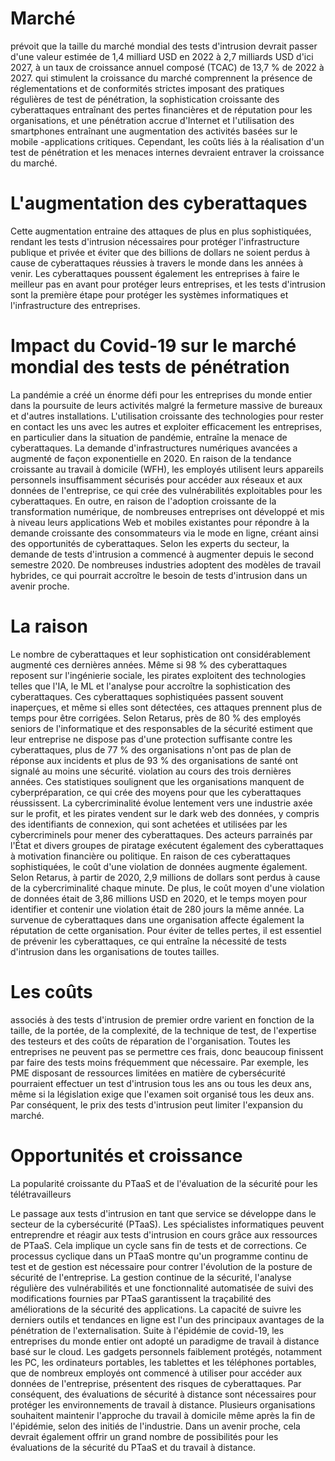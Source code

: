 # Marché

prévoit que la taille du marché mondial des tests d'intrusion devrait passer
d'une valeur estimée de 1,4 milliard USD en 2022 à 2,7 milliards USD d'ici
2027, à un taux de croissance annuel composé (TCAC) de 13,7 % de 2022 à 2027.
qui stimulent la croissance du marché comprennent la présence de
réglementations et de conformités strictes imposant des pratiques régulières de
test de pénétration, la sophistication croissante des cyberattaques entraînant
des pertes financières et de réputation pour les organisations, et une
pénétration accrue d'Internet et l'utilisation des smartphones entraînant une
augmentation des activités basées sur le mobile -applications critiques.
Cependant, les coûts liés à la réalisation d'un test de pénétration et les
menaces internes devraient entraver la croissance du marché.

# L'augmentation des cyberattaques

Cette augmentation entraine des attaques de plus en plus sophistiquées, rendant les tests d'intrusion nécessaires pour protéger l'infrastructure publique et privée et éviter que des billions de dollars ne soient perdus à cause de cyberattaques réussies à travers le monde dans les années à venir. Les cyberattaques poussent également les entreprises à faire le meilleur pas en avant pour protéger leurs entreprises, et les tests d'intrusion sont la première étape pour protéger les systèmes informatiques et
l'infrastructure des entreprises.

# Impact du Covid-19 sur le marché mondial des tests de pénétration



La pandémie a créé un énorme défi pour les entreprises du monde entier dans la poursuite de leurs activités malgré la fermeture massive de bureaux et d'autres
installations. L'utilisation croissante des technologies pour rester en contact
les uns avec les autres et exploiter efficacement les entreprises, en
particulier dans la situation de pandémie, entraîne la menace de cyberattaques.
La demande d'infrastructures numériques avancées a augmenté de façon
exponentielle en 2020. En raison de la tendance croissante au travail à
domicile (WFH), les employés utilisent leurs appareils personnels insuffisamment
sécurisés pour accéder aux réseaux et aux données de l'entreprise, ce qui crée
des vulnérabilités exploitables pour les cyberattaques. En outre, en raison de
l'adoption croissante de la transformation numérique, de nombreuses entreprises
ont développé et mis à niveau leurs applications Web et mobiles existantes pour
répondre à la demande croissante des consommateurs via le mode en ligne, créant
ainsi des opportunités de cyberattaques. Selon les experts du secteur, la
demande de tests d'intrusion a commencé à augmenter depuis le second semestre 2020. De nombreuses industries adoptent des modèles de travail hybrides, ce qui
pourrait accroître le besoin de tests d'intrusion dans un avenir proche.

# La raison

Le nombre de
cyberattaques et leur sophistication ont considérablement augmenté ces
dernières années. Même si 98 % des cyberattaques reposent sur l'ingénierie
sociale, les pirates exploitent des technologies telles que l'IA, le ML et
l'analyse pour accroître la sophistication des cyberattaques. Ces cyberattaques
sophistiquées passent souvent inaperçues, et même si elles sont détectées, ces
attaques prennent plus de temps pour être corrigées. Selon Retarus, près de
80 % des employés seniors de l'informatique et des responsables de la
sécurité estiment que leur entreprise ne dispose pas d'une protection
suffisante contre les cyberattaques, plus de 77 % des organisations n'ont
pas de plan de réponse aux incidents et plus de 93 % des organisations de
santé ont signalé au moins une sécurité. violation au cours des trois dernières
années. Ces statistiques soulignent que les organisations manquent de
cyberpréparation, ce qui crée des moyens pour que les cyberattaques
réussissent. La cybercriminalité évolue lentement vers une industrie axée sur
le profit, et les pirates vendent sur le dark web des données, y compris des
identifiants de connexion, qui sont achetées et utilisées par les
cybercriminels pour mener des cyberattaques. Des acteurs parrainés par l'État
et divers groupes de piratage exécutent également des cyberattaques à
motivation financière ou politique. En raison de ces cyberattaques
sophistiquées, le coût d'une violation de données augmente également. Selon
Retarus, à partir de 2020, 2,9 millions de dollars sont perdus à cause de la
cybercriminalité chaque minute. De plus, le coût moyen d'une violation de
données était de 3,86 millions USD en 2020, et le temps moyen pour identifier
et contenir une violation était de 280 jours la même année. La survenue de
cyberattaques dans une organisation affecte également la réputation de cette
organisation. Pour éviter de telles pertes, il est essentiel de prévenir les
cyberattaques, ce qui entraîne la nécessité de tests d'intrusion dans les
organisations de toutes tailles.

# Les coûts

associés à des tests d'intrusion de premier ordre varient en fonction de la
taille, de la portée, de la complexité, de la technique de test, de l'expertise
des testeurs et des coûts de réparation de l'organisation. Toutes les
entreprises ne peuvent pas se permettre ces frais, donc beaucoup finissent par
faire des tests moins fréquemment que nécessaire. Par exemple, les PME
disposant de ressources limitées en matière de cybersécurité pourraient
effectuer un test d'intrusion tous les ans ou tous les deux ans, même si la
législation exige que l'examen soit organisé tous les deux ans. Par conséquent,
le prix des tests d'intrusion peut limiter l'expansion du marché.

# Opportunités et croissance

La popularité croissante du PTaaS et de l'évaluation de la sécurité pour les
télétravailleurs

Le passage aux tests d'intrusion en tant que service se développe dans le secteur de la
cybersécurité (PTaaS). Les spécialistes informatiques peuvent entreprendre et
réagir aux tests d'intrusion en cours grâce aux ressources de PTaaS. Cela
implique un cycle sans fin de tests et de corrections. Ce processus cyclique
dans un PTaaS montre qu'un programme continu de test et de gestion est
nécessaire pour contrer l'évolution de la posture de sécurité de l'entreprise.
La gestion continue de la sécurité, l'analyse régulière des vulnérabilités et
une fonctionnalité automatisée de suivi des modifications fournies par PTaaS
garantissent la traçabilité des améliorations de la sécurité des applications.
La capacité de suivre les derniers outils et tendances en ligne est l'un des
principaux avantages de la pénétration de l'externalisation. Suite à l'épidémie
de covid-19, les entreprises du monde entier ont adopté un paradigme de travail
à distance basé sur le cloud. Les gadgets personnels faiblement protégés,
notamment les PC, les ordinateurs portables, les tablettes et les téléphones
portables, que de nombreux employés ont commencé à utiliser pour accéder aux
données de l'entreprise, présentent des risques de cyberattaques. Par
conséquent, des évaluations de sécurité à distance sont nécessaires pour
protéger les environnements de travail à distance. Plusieurs organisations
souhaitent maintenir l'approche du travail à domicile même après la fin de
l'épidémie, selon des initiés de l'industrie. Dans un avenir proche, cela devrait
également offrir un grand nombre de possibilités pour les évaluations de la
sécurité du PTaaS et du travail à distance.
